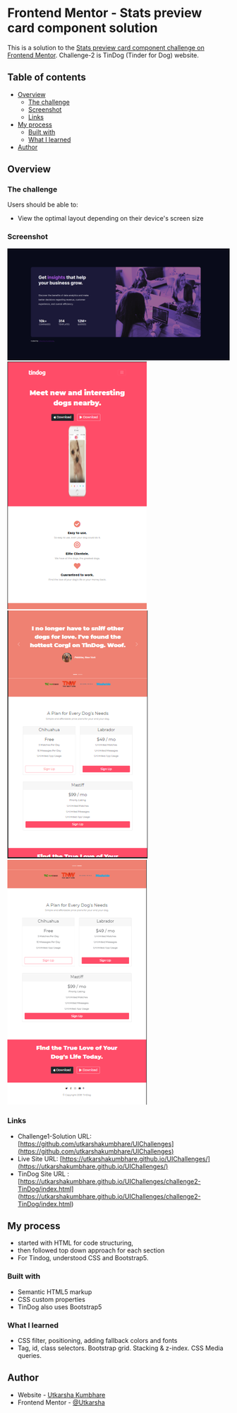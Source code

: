 # Frontend Mentor - Stats preview card component solution

This is a solution to the [Stats preview card component challenge on Frontend Mentor](https://www.frontendmentor.io/challenges/stats-preview-card-component-8JqbgoU62).
Challenge-2 is TinDog (Tinder for Dog) website.

## Table of contents

- [Overview](#overview)
  - [The challenge](#the-challenge)
  - [Screenshot](#screenshot)
  - [Links](#links)
- [My process](#my-process)
  - [Built with](#built-with)
  - [What I learned](#what-i-learned)
- [Author](#author)


## Overview

### The challenge

Users should be able to:

- View the optimal layout depending on their device's screen size

### Screenshot

![](./images/screenshot.PNG)
![](./images/screenshot-2.PNG)
![](./images/screenshot-3.PNG)
![](./images/screenshot-4.PNG)


### Links

- Challenge1-Solution URL: [https://github.com/utkarshakumbhare/UIChallenges](https://github.com/utkarshakumbhare/UIChallenges)
- Live Site URL: [https://utkarshakumbhare.github.io/UIChallenges/](https://utkarshakumbhare.github.io/UIChallenges/)
- TinDog Site URL : [https://utkarshakumbhare.github.io/UIChallenges/challenge2-TinDog/index.html] (https://utkarshakumbhare.github.io/UIChallenges/challenge2-TinDog/index.html)

## My process

- started with HTML for code structuring,
- then followed top down approach for each section
- For Tindog, understood CSS and Bootstrap5.

### Built with

- Semantic HTML5 markup
- CSS custom properties
- TinDog also uses Bootstrap5

### What I learned

- CSS filter, positioning, adding fallback colors and fonts
- Tag, id, class selectors. Bootstrap grid. Stacking & z-index. CSS Media queries.

## Author

- Website - [Utkarsha Kumbhare](https://www.your-site.com)
- Frontend Mentor - [@Utkarsha](https://www.frontendmentor.io/profile/Utkarsha)
